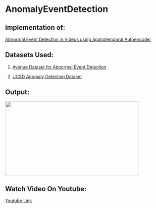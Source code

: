 # AnomalyEventDetection
 
## Implementation of: 
[Abnormal Event Detection in Videos using Spatiotemporal Autoencoder](https://arxiv.org/abs/1701.01546)

## Datasets Used:
1. [Avenue Dataset for Abnormal Event Detection](http://www.cse.cuhk.edu.hk/leojia/projects/detectabnormal/dataset.html)

2. [UCSD Anomaly Detection Dataset](http://www.svcl.ucsd.edu/projects/anomaly/dataset.html)

## Output:
<img src="ReadMeData/AnomalyEventDetection.gif" width="432" height="240">

## Watch Video On Youtube:
[Youtube Link](https://www.youtube.com/watch?v=HG30ynuQZxU)  